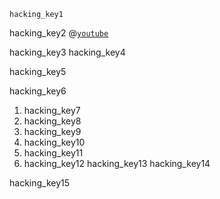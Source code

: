 ```ngMeta
hacking_key1
```

hacking_key2
@[`youtube`](mOiMU9fIEwk)



hacking_key3
hacking_key4


hacking_key5


hacking_key6


1. hacking_key7
2. hacking_key8
3. hacking_key9
4. hacking_key10
5. hacking_key11
6. hacking_key12
hacking_key13
hacking_key14


hacking_key15
